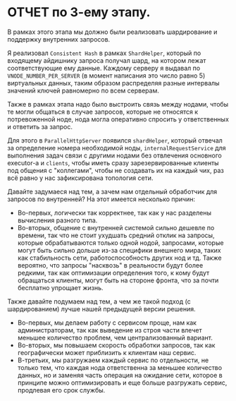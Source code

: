 # ОТЧЕТ по 3-ему этапу.

В рамках этого этапа мы должно были реализовать шардирование и
поддержку внутренних запросов.

Я реализовал `Consistent Hash` в рамках `ShardHelper`, который по входящему
айдишнику запроса получал шард, на котором лежат соответствующие ему данные.
Каждому серверу я выдавал по `VNODE_NUMBER_PER_SERVER` (в момент написания это 
число равно 5) виртуальных данных, таким образом распределяя разные интервалы
значений ключей равномерно по всем серверам.

Также в рамках этапа надо было выстроить связь между нодами, чтобы те могли
общаться в случае запросов, которые не относятся к потревоженной ноде, нода
могла оперативно спросить у ответственных и ответить за запрос.

Для этого в `ParallelHttpServer` появился `shardHelper`, который отвечал за
определение номера необходимой ноды, `internalRequestService` для выполнения
задач связи с другими нодами без отвлечения основного executor-а и `сlients`,
чтобы иметь сразу зарезервированные клиенты под общения с "коллегами", чтобы
не создавать их на каждый чих, раз всё равно у нас зафиксирована топология сети.

Давайте задумаеся над тем, а зачем нам отдельный обработчик для запросов
по внутренней? На этот имеется несколько причин: 

- Bо-первых, логически так корректнее,
так как у нас разделены вычисления разного типа.
- Во-вторых, общение с внутренней системой сильно дешевле по времени, так что
не стоит ухудшать средний отклик на запросы, которые обрабатываются только одной
нодой, запросами, которые могут быть сильно дольше из-за специфики внешнего мира, 
таких как стабильность сети, работоспособность других нод и тд. Также вероятно, что запросы
"насквозь" в реальности будут более редкими, так как оптимизации определения того, к кому будут
обращаться клиенты, могут быть на стороне фронта, что за почти бесплатно упрощает жизнь.

Также давайте подумаем над тем, а чем же такой подход (с шардированием) лучше нашей
предыдущей версии решения.
- Во-первых, мы делаем работу с сервисом проще, нам как администраторам, так
как выведение из строя части влечет меньшее количество проблем, чем централизованный вариант.
- Во-вторых, мы повышаем скорость обработки запросов, так как географически может приблизить
к клиентам наш сервис.
- В-третьих, мы разгружаем каждый сервис по отдельности, не только тем, что каждая нода ответственна
за меньшее количество данных, но и заменяя часть операция на ожидание сети, которое в принципе можно
оптимизировать и еще больше разгружать сервис, продлевая его срок службы.

